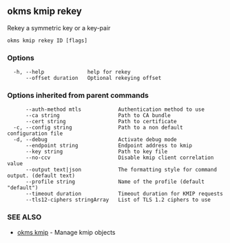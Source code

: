 ## okms kmip rekey

Rekey a symmetric key or a key-pair

```
okms kmip rekey ID [flags]
```

### Options

```
  -h, --help              help for rekey
      --offset duration   Optional rekeying offset
```

### Options inherited from parent commands

```
      --auth-method mtls            Authentication method to use
      --ca string                   Path to CA bundle
      --cert string                 Path to certificate
  -c, --config string               Path to a non default configuration file
  -d, --debug                       Activate debug mode
      --endpoint string             Endpoint address to kmip
      --key string                  Path to key file
      --no-ccv                      Disable kmip client correlation value
      --output text|json            The formatting style for command output. (default text)
      --profile string              Name of the profile (default "default")
      --timeout duration            Timeout duration for KMIP requests
      --tls12-ciphers stringArray   List of TLS 1.2 ciphers to use
```

### SEE ALSO

* [okms kmip](okms_kmip.md)	 - Manage kmip objects

